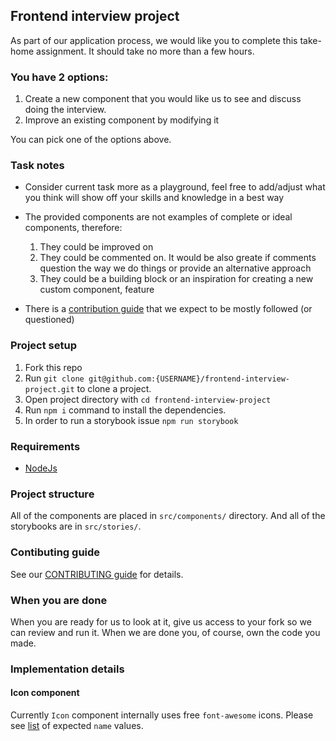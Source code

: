 ## Frontend interview project

As part of our application process, we would like you to complete this take-home assignment. It should take no more than a few hours.

### You have 2 options:
1. Create a new component that you would like us to see and discuss doing the interview.
2. Improve an existing component by modifying it

You can pick one of the options above.

### Task notes
- Consider current task more as a playground, feel free to add/adjust what you think will show off your skills and knowledge in a best way
- The provided components are not examples of complete or ideal components, therefore:
  1. They could be improved on
  2. They could be commented on. It would be also greate if comments question the way we do things or provide an alternative approach
  3. They could be a building block or an inspiration for creating a new custom component, feature

- There is a [contribution guide](https://github.com/Dixa-public//frontend-interview-project/blob/master/CONTRIBUTING.md) that we expect to be mostly followed (or questioned)

### Project setup
1. Fork this repo
2. Run `git clone git@github.com:{USERNAME}/frontend-interview-project.git` to clone a project.
3. Open project directory with `cd frontend-interview-project`
4. Run `npm i` command to install the dependencies.
5. In order to run a storybook issue `npm run storybook`

### Requirements
- [NodeJs](https://nodejs.org)

### Project structure
All of the components are placed in `src/components/` directory. And all of the storybooks are in `src/stories/`.

### Contibuting guide
See our [CONTRIBUTING guide](https://github.com/Dixa-public/frontend-interview-project/blob/master/CONTRIBUTING.md) for details.

### When you are done
When you are ready for us to look at it, give us access to your fork so we can review and run it. When we are done you, of course, own the code you made.

### Implementation details

#### Icon component
Currently `Icon` component internally uses free `font-awesome` icons. Please see [list](https://fontawesome.com/icons?m=free) of expected `name` values.
